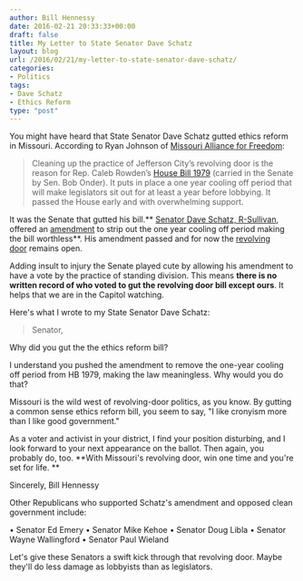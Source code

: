 ```yaml
---
author: Bill Hennessy
date: 2016-02-21 20:33:33+00:00
draft: false
title: My Letter to State Senator Dave Schatz
layout: blog
url: /2016/02/21/my-letter-to-state-senator-dave-schatz/
categories:
- Politics
tags:
- Dave Schatz
- Ethics Reform
type: "post"
---
```


You might have heard that State Senator Dave Schatz gutted ethics reform in Missouri. According to Ryan Johnson of [Missouri Alliance for Freedom](https://www.missourifreedom.com):



> Cleaning up the practice of Jefferson City’s revolving door is the reason for Rep. Caleb Rowden’s [House Bill 1979](https://missourifreedom.us10.list-manage2.com/track/click?u=2a23358875aa1838bc974c743&id=1a969cb5f4&e=23eaa27bc8) (carried in the Senate by Sen. Bob Onder). It puts in place a one year cooling off period that will make legislators sit out for at least a year before lobbying. It passed the House early and with overwhelming support.

It was the Senate that gutted his bill.** [Senator Dave Schatz, R-Sullivan](https://missourifreedom.us10.list-manage.com/track/click?u=2a23358875aa1838bc974c743&id=6e9735724c&e=23eaa27bc8), offered an [amendment](https://missourifreedom.us10.list-manage.com/track/click?u=2a23358875aa1838bc974c743&id=0350b5acc4&e=23eaa27bc8) to strip out the one year cooling off period making the bill worthless**. His amendment passed and for now the [revolving door](https://missourifreedom.us10.list-manage.com/track/click?u=2a23358875aa1838bc974c743&id=8070c6a02c&e=23eaa27bc8) remains open.

Adding insult to injury the Senate played cute by allowing his amendment to have a vote by the practice of standing division. This means **there is no written record of who voted to gut the revolving door bill except ours**. It helps that we are in the Capitol watching.



Here's what I wrote to my State Senator Dave Schatz:



> Senator,

Why did you gut the the ethics reform bill?

I understand you pushed the amendment to remove the one-year cooling off period from HB 1979, making the law meaningless. Why would you do that?

Missouri is the wild west of revolving-door politics, as you know. By gutting a common sense ethics reform bill, you seem to say, "I like cronyism more than I like good government."

As a voter and activist in your district, I find your position disturbing, and I look forward to your next appearance on the ballot. Then again, you probably do, too. **With Missouri's revolving door, win one time and you're set for life. **

Sincerely,
Bill Hennessy



Other Republicans who supported Schatz's amendment and opposed clean government include:

• Senator Ed Emery
• Senator Mike Kehoe
• Senator Doug Libla
• Senator Wayne Wallingford
• Senator Paul Wieland

Let's give these Senators a swift kick through that revolving door. Maybe they'll do less damage as lobbyists than as legislators.


